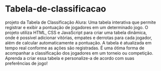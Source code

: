 # Tabela-de-classificacao
projeto da Tabela de Classificação Alura: Uma tabela interativa que permite registrar e exibir a pontuação de jogadores em um determinado jogo.
O projeto utiliza HTML, CSS e JavaScript para criar uma tabela dinâmica, onde é possível adicionar vitórias, empates e derrotas para cada jogador, além de calcular automaticamente a pontuação. A tabela é atualizada em tempo real conforme as ações são registradas. É uma ótima forma de acompanhar a classificação dos jogadores em um torneio ou competição. Aprenda a criar essa tabela e personalize-a de acordo com suas preferências de jogo!
